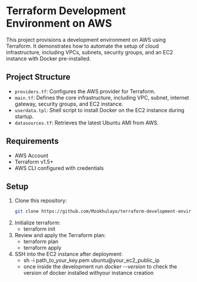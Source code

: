 # Terraform Development Environment on AWS

This project provisions a development environment on AWS using Terraform. It demonstrates how to automate the setup of cloud infrastructure, including VPCs, subnets, security groups, and an EC2 instance with Docker pre-installed.

## Project Structure

- `providers.tf`: Configures the AWS provider for Terraform.
- `main.tf`: Defines the core infrastructure, including VPC, subnet, internet gateway, security groups, and EC2 instance.
- `userdata.tpl`: Shell script to install Docker on the EC2 instance during startup.
- `datasources.tf`: Retrieves the latest Ubuntu AMI from AWS.

## Requirements

- AWS Account
- Terraform v1.5+
- AWS CLI configured with credentials

## Setup

1. Clone this repository:
   ```bash
   git clone https://github.com/Mzokhulayo/terraform-development-environment.git

2. Initialize terraform:
   - terraform init
3. Review and apply the Terraform plan:
   - terraform plan
   - terraform apply
4. SSH into the EC2 instance after deployment:
   - sh -i path_to_your_key.pem ubuntu@your_ec2_public_ip
   - once inside the development run _docker --version_ to check the version of docker installed withyour instance creation
